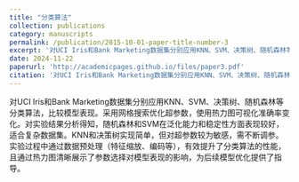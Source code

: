 ```yaml
---
title: "分类算法"
collection: publications
category: manuscripts
permalink: /publication/2015-10-01-paper-title-number-3
excerpt: '对UCI Iris和Bank Marketing数据集分别应用KNN、SVM、决策树、随机森林等分类算法，比较模型表现.'
date: 2024-11-22
paperurl: 'http://academicpages.github.io/files/paper3.pdf'
citation: '对UCI Iris和Bank Marketing数据集分别应用KNN、SVM、决策树、随机森林等分类算法，比较模型表现.'
---
```


对UCI Iris和Bank Marketing数据集分别应用KNN、SVM、决策树、随机森林等分类算法，比较模型表现。采用网格搜索优化超参数，使用热力图可视化准确率变化。对实验结果分析得知，随机森林和SVM在泛化能力和稳定性方面表现较好，适合复杂数据集。KNN和决策树实现简单，但对超参数较为敏感，需不断调参。实验过程中通过数据预处理（特征缩放、编码等），有效提升了分类算法的性能，且通过热力图清晰展示了参数选择对模型表现的影响，为后续模型优化提供了指导。
